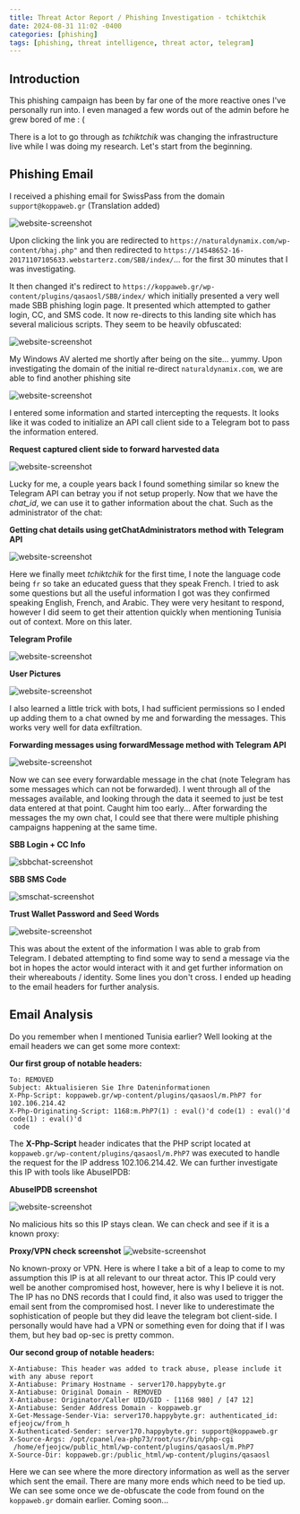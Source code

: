 ```yaml
---
title: Threat Actor Report / Phishing Investigation - tchiktchik
date: 2024-08-31 11:02 -0400
categories: [phishing]
tags: [phishing, threat intelligence, threat actor, telegram]
---
```


## Introduction
This phishing campaign has been by far one of the more reactive ones I've personally run into. I even managed a few words out of the admin before he grew bored of me : ( 

There is a lot to go through as *tchiktchik* was changing the infrastructure live while I was doing my research. Let's start from the beginning.

## Phishing Email
I received a phishing email for SwissPass from the domain `support@koppaweb.gr` (Translation added)

![website-screenshot](assets/img/phishingscreenshots/Screenshot1.png)

Upon clicking the link you are redirected to `https://naturaldynamix.com/wp-content/bhaj.php"` and then redirected to `https://14548652-16-20171107105633.webstarterz.com/SBB/index/`... for the first 30 minutes that I was investigating. 

It then changed it's redirect to `https://koppaweb.gr/wp-content/plugins/qasaosl/SBB/index/` which initially presented a very well made SBB phishing login page. It presented  which attempted to gather login, CC, and SMS code. It now re-directs to this landing site which has several malicious scripts. They seem to be heavily obfuscated:

![website-screenshot](assets/img/phishingscreenshots/Screenshot2.png)

My Windows AV alerted me shortly after being on the site... yummy. Upon investigating the domain of the initial re-direct `naturaldynamix.com`, we are able to find another phishing site

![website-screenshot](assets/img/phishingscreenshots/Screenshot3.png)

I entered some information and started intercepting the requests. It looks like it was coded to initialize an API call client side to a Telegram bot to pass the information entered.

**Request captured client side to forward harvested data**

![website-screenshot](assets/img/phishingscreenshots/Screenshot4.png)

Lucky for me, a couple years back I found something similar so knew the Telegram API can betray you if not setup properly. Now that we have the *chat_id*, we can use it to gather information about the chat. Such as the administrator of the chat:

**Getting chat details using getChatAdministrators method with Telegram API**

![website-screenshot](assets/img/phishingscreenshots/Screenshot5.png)

Here we finally meet *tchiktchik* for the first time, I note the language code being `fr` so take an educated guess that they speak French. I tried to ask some questions but all the useful information I got was they confirmed speaking English, French, and Arabic. They were very hesitant to respond, however I did seem to get their attention quickly when mentioning Tunisia out of context. More on this later.

**Telegram Profile**

![website-screenshot](assets/img/phishingscreenshots/Screenshot6.png)

**User Pictures**

![website-screenshot](assets/img/phishingscreenshots/Screenshot7.png)


I also learned a little trick with bots, I had sufficient permissions so I ended up adding them to a chat owned by me and forwarding the messages. This works very well for data exfiltration.

**Forwarding messages using forwardMessage method with Telegram API**

![website-screenshot](assets/img/phishingscreenshots/Screenshot8.png)

Now we can see every forwardable message in the chat (note Telegram has some messages which can not be forwarded). I went through all of the messages available, and looking through the data it seemed to just be test data entered at that point. Caught him too early... After forwarding the messages the my own chat, I could see that there were multiple phishing campaigns happening at the same time. 

**SBB Login + CC Info**

![sbbchat-screenshot](assets/img/phishingscreenshots/Screenshot9.png)

**SBB SMS Code**

![smschat-screenshot](assets/img/phishingscreenshots/Screenshot10.png)

**Trust Wallet Password and Seed Words**

![website-screenshot](assets/img/phishingscreenshots/Screenshot11.png)

This was about the extent of the information I was able to grab from Telegram. I debated attempting to find some way to send a message via the bot in hopes the actor would interact with it and get further information on their whereabouts / identity. Some lines you don't cross. I ended up heading to the email headers for further analysis.

## Email Analysis

Do you remember when I mentioned Tunisia earlier? Well looking at the email headers we can get some more context:

**Our first group of notable headers:**

```
To: REMOVED
Subject: Aktualisieren Sie Ihre Dateninformationen
X-Php-Script: koppaweb.gr/wp-content/plugins/qasaosl/m.PhP7 for 102.106.214.42
X-Php-Originating-Script: 1168:m.PhP7(1) : eval()'d code(1) : eval()'d code(1) : eval()'d
 code
```

The **X-Php-Script** header indicates that the PHP script located at `koppaweb.gr/wp-content/plugins/qasaosl/m.PhP7` was executed to handle the request for the IP address 102.106.214.42. We can further investigate this IP with tools like AbuseIPDB:

**AbuseIPDB screenshot**

![website-screenshot](assets/img/phishingscreenshots/Screenshot12.png)

No malicious hits so this IP stays clean. We can check and see if it is a known proxy:

**Proxy/VPN check screenshot**
![website-screenshot](assets/img/phishingscreenshots/Screenshot13.png)

No known-proxy or VPN. Here is where I take a bit of a leap to come to my assumption this IP is at all relevant to our threat actor. This IP could very well be another compromised host, however, here is why I believe it is not. The IP has no DNS records that I could find, it also was used to trigger the email sent from the compromised host. I never like to underestimate the sophistication of people but they did leave the telegram bot client-side. I personally would have had a VPN or something even for doing that if I was them, but hey bad op-sec is pretty common.

**Our second group of notable headers:**

```
X-Antiabuse: This header was added to track abuse, please include it with any abuse report
X-Antiabuse: Primary Hostname - server170.happybyte.gr
X-Antiabuse: Original Domain - REMOVED
X-Antiabuse: Originator/Caller UID/GID - [1168 980] / [47 12]
X-Antiabuse: Sender Address Domain - koppaweb.gr
X-Get-Message-Sender-Via: server170.happybyte.gr: authenticated_id: efjeojcw/from_h
X-Authenticated-Sender: server170.happybyte.gr: support@koppaweb.gr
X-Source-Args: /opt/cpanel/ea-php73/root/usr/bin/php-cgi
 /home/efjeojcw/public_html/wp-content/plugins/qasaosl/m.PhP7
X-Source-Dir: koppaweb.gr:/public_html/wp-content/plugins/qasaosl
```

Here we can see where the more directory information as well as the server which sent the email. There are many more ends which need to be tied up. We can see some once we de-obfuscate the code from found on the `koppaweb.gr` domain earlier. Coming soon...
